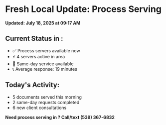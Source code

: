# Fresh Local Update:  Process Serving

**Updated: July 18, 2025 at 09:17 AM**

## Current Status in :
- ✅ Process servers available now
- ⚡ 4 servers active in  area
- 📍 Same-day service available
- 📞 Average response: 19 minutes

## Today's  Activity:
- 5 documents served this morning
- 2 same-day requests completed
- 6 new client consultations

**Need process serving in ? Call/text (539) 367-6832**
